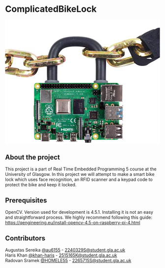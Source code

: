 # ComplicatedBikeLock

![GitHub Logo](/Resources/pilock.png)

## About the project
This project is a part of Real Time Embedded Programming 5 course at the University of Glasgow. 
In this project we will attempt to make a smart bike lock which uses face recognition, an RFID scanner and a keypad code to protect the bike and keep it locked.

## Prerequisites
OpenCV. Version used for development is 4.5.1.
Installing it is not an easy and straightforward process. We highly recommend following this guide: https://qengineering.eu/install-opencv-4.5-on-raspberry-pi-4.html

## Contributors

Augustas Sereika [@au6155](https://github.com/au6155) - 2240329S@student.gla.ac.uk
<br />
Haris Khan [@khan-haris](https://github.com/khan-haris) - 2515165K@student.gla.ac.uk
<br />
Radovan Sramek [@HOMELE55](https://github.com/HOMELE55) - 2265715S@student.gla.ac.uk
<br />
